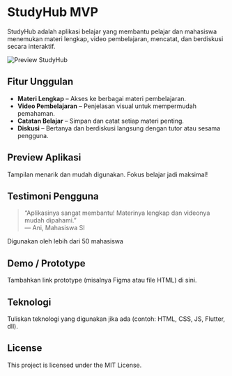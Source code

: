 # StudyHub MVP

StudyHub adalah aplikasi belajar yang membantu pelajar dan mahasiswa menemukan materi lengkap, video pembelajaran, mencatat, dan berdiskusi secara interaktif.

![Preview StudyHub](https://sttpln-my.sharepoint.com/:i:/g/personal/melysa2232003_itpln_ac_id/EbJJhxT8n7lGuIdaAYKHn9EBrgaYE5f5bKqqa8QRgTlYAA?e=oQgjzr)

## Fitur Unggulan
- **Materi Lengkap** – Akses ke berbagai materi pembelajaran.
- **Video Pembelajaran** – Penjelasan visual untuk mempermudah pemahaman.
- **Catatan Belajar** – Simpan dan catat setiap materi penting.
- **Diskusi** – Bertanya dan berdiskusi langsung dengan tutor atau sesama pengguna.

## Preview Aplikasi
Tampilan menarik dan mudah digunakan. Fokus belajar jadi maksimal!

## Testimoni Pengguna
> “Aplikasinya sangat membantu! Materinya lengkap dan videonya mudah dipahami.”  
> — Ani, Mahasiswa SI  

Digunakan oleh lebih dari 50 mahasiswa

## Demo / Prototype
Tambahkan link prototype (misalnya Figma atau file HTML) di sini.

## Teknologi
Tuliskan teknologi yang digunakan jika ada (contoh: HTML, CSS, JS, Flutter, dll).

## License
This project is licensed under the MIT License.
